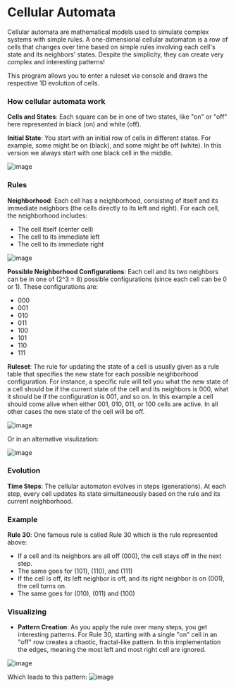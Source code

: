 # Cellular Automata

Cellular automata are mathematical models used to simulate complex systems with simple rules. A one-dimensional cellular automaton is a row of cells that changes over time based on simple rules involving each cell's state and its neighbors' states. Despite the simplicity, they can create very complex and interesting patterns! 

This program allows you to enter a ruleset via console and draws the respective 1D evolution of cells. 


### How cellular automata work

**Cells and States**: Each square can be in one of two states, like "on" or "off" here represented in black (on) and white (off).

**Initial State**: You start with an initial row of cells in different states. For example, some might be on (black), and some might be off (white). In this version we always start with one black cell in the middle.

![image](https://github.com/tobiaskroell/cellular-automata/assets/66690169/214559ee-d68a-4279-beb3-f010da684361)


### Rules

**Neighborhood**: Each cell has a neighborhood, consisting of itself and its immediate neighbors (the cells directly to its left and right). For each cell, the neighborhood includes:
   - The cell itself (center cell)
   - The cell to its immediate left
   - The cell to its immediate right

![image](https://github.com/tobiaskroell/cellular-automata/assets/66690169/f046d4bd-efba-422f-b8e3-d0dc49953184)

**Possible Neighborhood Configurations**: Each cell and its two neighbors can be in one of \(2^3 = 8\) possible configurations (since each cell can be 0 or 1). These configurations are:
   - 000
   - 001
   - 010
   - 011
   - 100
   - 101
   - 110
   - 111

**Ruleset**: The rule for updating the state of a cell is usually given as a rule table that specifies the new state for each possible neighborhood configuration. For instance, a specific rule will tell you what the new state of a cell should be if the current state of the cell and its neighbors is 000, what it should be if the configuration is 001, and so on. In this example a cell should come alive when either 001, 010, 011, or 100 cells are active. In all other cases the new state of the cell will be off.

![image](https://github.com/tobiaskroell/cellular-automata/assets/66690169/bcc20682-87a0-449b-9879-90a6592efef3)


Or in an alternative visulization:

![image](https://github.com/tobiaskroell/cellular-automata/assets/66690169/53149258-bb5f-45c2-9436-e0d40c973ba1)



### Evolution

**Time Steps**: The cellular automaton evolves in steps (generations). At each step, every cell updates its state simultaneously based on the rule and its current neighborhood.

### Example

**Rule 30**: One famous rule is called Rule 30 which is the rule represented above:
  - If a cell and its neighbors are all off (000), the cell stays off in the next step.
  - The same goes for (101), (110), and (111)
  - If the cell is off, its left neighbor is off, and its right neighbor is on (001), the cell turns on.
  - The same goes for (010), (011) and (100)

### Visualizing

- **Pattern Creation**: As you apply the rule over many steps, you get interesting patterns. For Rule 30, starting with a single "on" cell in an "off" row creates a chaotic, fractal-like pattern. In this implementation the edges, meaning the most left and most right cell are ignored.

![image](https://github.com/tobiaskroell/cellular-automata/assets/66690169/a4374127-f455-458c-80e8-f51ae066cf58)

Which leads to this pattern:
![image](https://github.com/tobiaskroell/cellular-automata/assets/66690169/d1120c38-cef3-4970-92e7-2938cdf15791)

